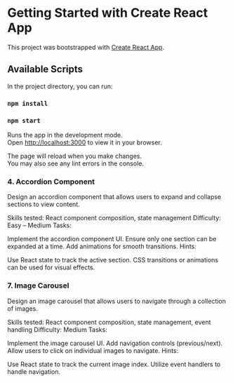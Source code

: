 # Getting Started with Create React App

This project was bootstrapped with [Create React App](https://github.com/facebook/create-react-app).

## Available Scripts

In the project directory, you can run:

### `npm install`


### `npm start`

Runs the app in the development mode.\
Open [http://localhost:3000](http://localhost:3000) to view it in your browser.

The page will reload when you make changes.\
You may also see any lint errors in the console.

###  4. Accordion Component
Design an accordion component that allows users to expand and collapse sections to view content.

Skills tested: React component composition, state management
Difficulty: Easy – Medium
Tasks:

Implement the accordion component UI.
Ensure only one section can be expanded at a time.
Add animations for smooth transitions.
Hints:

Use React state to track the active section.
CSS transitions or animations can be used for visual effects.

###  7. Image Carousel
Design an image carousel that allows users to navigate through a collection of images.

Skills tested: React component composition, state management, event handling
Difficulty: Medium
Tasks:

Implement the image carousel UI.
Add navigation controls (previous/next).
Allow users to click on individual images to navigate.
Hints:

Use React state to track the current image index.
Utilize event handlers to handle navigation.
